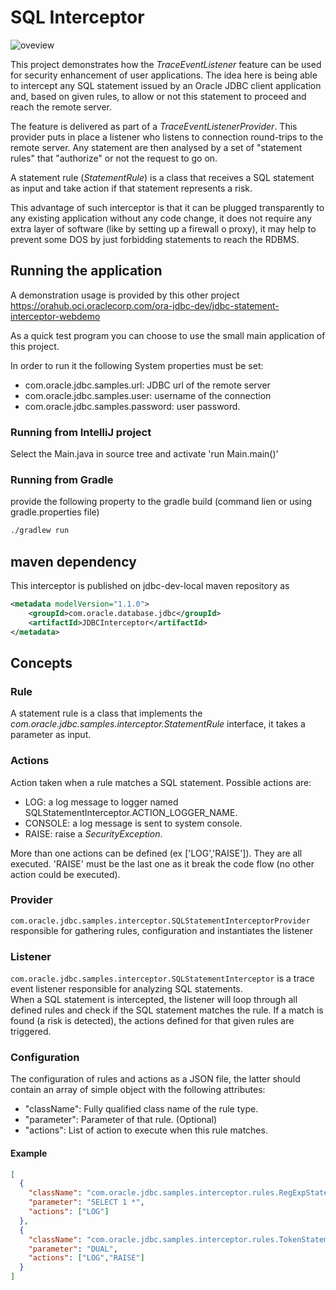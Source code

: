 # SQL Interceptor
![oveview](/assets/img/overview.png)

This project demonstrates how the _TraceEventListener_ feature can be used for security
enhancement of user applications. The idea here is being able to intercept any SQL statement
issued by an Oracle JDBC client application and, based on given rules, to allow or not this statement
to proceed and reach the remote server. 

The feature is delivered as part of a _TraceEventListenerProvider_. This provider
puts in place a listener who listens to connection round-trips to the remote server.
Any statement are then analysed by a set of "statement rules" that "authorize" or not 
the request to go on. 

A statement rule (_StatementRule_) is a class that receives a SQL statement as input
and take action if that statement represents a risk.

This advantage of such interceptor is that it can be plugged transparently to 
any existing application without any code change, it does not require any extra layer of software (like 
by setting up a firewall o proxy), it may help to prevent some DOS by just forbidding
statements to reach the RDBMS. 

## Running the application

A demonstration usage is provided by this other project
https://orahub.oci.oraclecorp.com/ora-jdbc-dev/jdbc-statement-interceptor-webdemo

As a quick test program you can choose to use the small main application of this project.

In order to run it the following System properties must be set:

- com.oracle.jdbc.samples.url: JDBC url of the remote server
- com.oracle.jdbc.samples.user: username of the connection
- com.oracle.jdbc.samples.password: user password.

### Running from IntelliJ project

Select the Main.java in source tree and activate 'run Main.main()'

### Running from Gradle

provide the following property to the gradle build (command lien or using gradle.properties file)

```bash
./gradlew run
```
## maven dependency

This interceptor is published on jdbc-dev-local maven repository as

```xml
<metadata modelVersion="1.1.0">
    <groupId>com.oracle.database.jdbc</groupId>
    <artifactId>JDBCInterceptor</artifactId>
</metadata>
```


## Concepts

### Rule

A statement rule is a class that implements the _com.oracle.jdbc.samples.interceptor.StatementRule_ interface, it takes a parameter as input.

### Actions

Action taken when a rule matches a SQL statement. Possible actions are:

- LOG: a log message to logger named SQLStatementInterceptor.ACTION_LOGGER_NAME. 
- CONSOLE: a log message is sent to system console.
- RAISE: raise a _SecurityException_.

More than one actions can be defined (ex ['LOG','RAISE']). They are all executed. 'RAISE' must be the last one as it break the code flow (no other action could be executed).

### Provider

`com.oracle.jdbc.samples.interceptor.SQLStatementInterceptorProvider` responsible for gathering rules, configuration and instantiates the listener

### Listener

`com.oracle.jdbc.samples.interceptor.SQLStatementInterceptor` is a trace event listener responsible for analyzing SQL statements.  
When a SQL statement is intercepted, the listener will loop through all defined rules and check if the SQL statement matches the rule. If a match is found (a risk is detected), the actions defined for that given rules are triggered.

### Configuration

The configuration of rules and actions as a JSON file, the latter should contain an array of simple object with the following attributes:

- "className": Fully qualified class name of the rule type.
- "parameter": Parameter of that rule. (Optional)
- "actions": List of action to execute when this rule matches.

#### Example

```json
[
  {
    "className": "com.oracle.jdbc.samples.interceptor.rules.RegExpStatementRule",
    "parameter": "SELECT 1 *",
    "actions": ["LOG"]
  },
  {
    "className": "com.oracle.jdbc.samples.interceptor.rules.TokenStatementRule",
    "parameter": "DUAL",
    "actions": ["LOG","RAISE"]
  }
]
```
